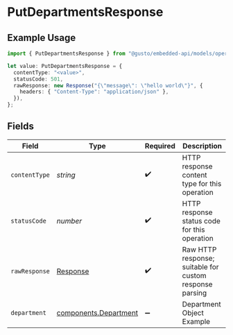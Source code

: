 # PutDepartmentsResponse

## Example Usage

```typescript
import { PutDepartmentsResponse } from "@gusto/embedded-api/models/operations";

let value: PutDepartmentsResponse = {
  contentType: "<value>",
  statusCode: 501,
  rawResponse: new Response("{\"message\": \"hello world\"}", {
    headers: { "Content-Type": "application/json" },
  }),
};
```

## Fields

| Field                                                                 | Type                                                                  | Required                                                              | Description                                                           |
| --------------------------------------------------------------------- | --------------------------------------------------------------------- | --------------------------------------------------------------------- | --------------------------------------------------------------------- |
| `contentType`                                                         | *string*                                                              | :heavy_check_mark:                                                    | HTTP response content type for this operation                         |
| `statusCode`                                                          | *number*                                                              | :heavy_check_mark:                                                    | HTTP response status code for this operation                          |
| `rawResponse`                                                         | [Response](https://developer.mozilla.org/en-US/docs/Web/API/Response) | :heavy_check_mark:                                                    | Raw HTTP response; suitable for custom response parsing               |
| `department`                                                          | [components.Department](../../models/components/department.md)        | :heavy_minus_sign:                                                    | Department Object Example                                             |
